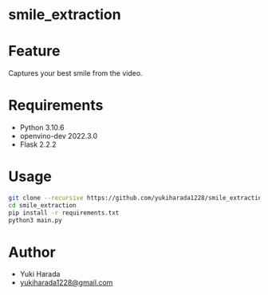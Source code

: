 # smile_extraction
 
# Feature
 Captures your best smile from the video.

# Requirements
* Python 3.10.6
* openvino-dev 2022.3.0
* Flask 2.2.2

# Usage
```bash
git clone --recursive https://github.com/yukiharada1228/smile_extraction.git
cd smile_extraction
pip install -r requirements.txt
python3 main.py
```

# Author 
* Yuki Harada
* yukiharada1228@gmail.com
